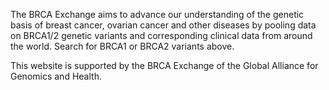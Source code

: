 The BRCA Exchange aims to advance our understanding of the genetic basis of breast cancer, ovarian cancer and other diseases by pooling data on BRCA1/2 genetic variants and corresponding clinical data from around the world. Search for BRCA1 or BRCA2 variants above.

This website is supported by the BRCA Exchange of the Global Alliance for Genomics and Health.
